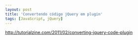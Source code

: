 ```yaml
---
layout: post
title: 'Convertendo código jQuery em plugin'
tags: [JavaScript, jQuery]
---
```


<http://tutorialzine.com/2011/02/converting-jquery-code-plugin>
